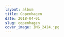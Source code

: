 ```yaml
---
layout: album
title: Copenhagen
date: 2018-04-01
slug: copenhagen
cover_image: IMG_2424.jpg
---
```

